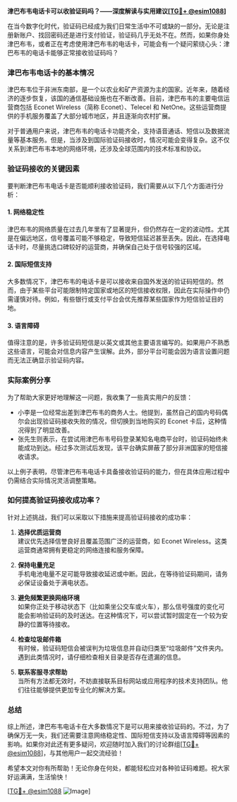 **津巴布韦电话卡可以收验证码吗？——深度解读与实用建议[[TG💪+ @esim1088](https://t.me/s/esim1088)]**

在当今数字化时代，验证码已经成为我们日常生活中不可或缺的一部分。无论是注册新账户、找回密码还是进行支付验证，验证码几乎无处不在。然而，如果你身处津巴布韦，或者正在考虑使用津巴布韦的电话卡，可能会有一个疑问萦绕心头：津巴布韦的电话卡能够正常接收验证码吗？

### 津巴布韦电话卡的基本情况

津巴布韦位于非洲东南部，是一个以农业和矿产资源为主的国家。近年来，随着经济的逐步恢复，该国的通信基础设施也在不断改善。目前，津巴布韦的主要电信运营商包括 Econet Wireless（简称 Econet）、Telecel 和 NetOne。这些运营商提供的手机服务覆盖了大部分城市地区，并且逐渐向农村扩展。

对于普通用户来说，津巴布韦的电话卡功能齐全，支持语音通话、短信以及数据流量等基本服务。但是，当涉及到国际验证码接收时，情况可能会变得复杂。这不仅关系到津巴布韦本地的网络环境，还涉及全球范围内的技术标准和协议。

### 验证码接收的关键因素

要判断津巴布韦电话卡是否能顺利接收验证码，我们需要从以下几个方面进行分析：

#### 1. 网络稳定性
津巴布韦的网络质量在过去几年里有了显著提升，但仍然存在一定的波动性。尤其是在偏远地区，信号覆盖可能不够稳定，导致短信延迟甚至丢失。因此，在选择电话卡时，尽量挑选口碑较好的运营商，并确保自己处于信号较强的区域。

#### 2. 国际短信支持
大多数情况下，津巴布韦的电话卡是可以接收来自国外发送的验证码短信的。然而，由于某些平台可能限制特定国家或地区的短信接收权限，因此在实际操作中仍需谨慎对待。例如，有些银行或支付平台会优先推荐某些国家作为短信验证目的地。

#### 3. 语言障碍
值得注意的是，许多验证码短信是以英文或其他主要语言编写的。如果用户不熟悉这些语言，可能会对信息内容产生误解。此外，部分平台可能会因为语言设置问题而无法正确显示验证码内容。

### 实际案例分享

为了帮助大家更好地理解这一问题，我收集了一些真实用户的反馈：

- 小李是一位经常出差到津巴布韦的商务人士。他提到，虽然自己的国内号码偶尔会出现验证码接收失败的情况，但切换到当地购买的 Econet 卡后，这种情况得到了明显改善。
- 张先生则表示，在尝试用津巴布韦号码登录某知名电商平台时，验证码始终未能成功到达。经过多次测试后发现，该平台确实屏蔽了部分非洲国家的短信接收请求。

以上例子表明，尽管津巴布韦电话卡具备接收验证码的能力，但在具体应用过程中仍需结合实际情况灵活调整策略。

### 如何提高验证码接收成功率？

针对上述挑战，我们可以采取以下措施来提高验证码接收的成功率：

1. **选择优质运营商**  
   建议优先选择信誉良好且覆盖范围广泛的运营商，如 Econet Wireless。这类运营商通常拥有更稳定的网络连接和服务保障。

2. **保持电量充足**  
   手机电池电量不足可能导致接收延迟或中断。因此，在等待验证码期间，请务必保证设备处于满电状态。

3. **避免频繁更换网络环境**  
   如果你正处于移动状态下（比如乘坐公交车或火车），那么信号强度的变化可能会影响验证码的及时送达。在这种情况下，可以尝试暂时固定在一个较为安静的位置等待接收。

4. **检查垃圾邮件箱**  
   有时候，验证码短信会被误判为垃圾信息并自动归类至“垃圾邮件”文件夹内。遇到此类情况时，请仔细检查相关目录是否存在遗漏的信息。

5. **联系客服寻求帮助**  
   当所有方法都无效时，不妨直接联系目标网站或应用程序的技术支持团队。他们往往能够提供更加专业化的解决方案。

### 总结

综上所述，津巴布韦电话卡在大多数情况下是可以用来接收验证码的。不过，为了确保万无一失，我们还需要注意网络稳定性、国际短信支持以及语言障碍等因素的影响。如果你对此还有更多疑问，欢迎随时加入我们的讨论群组[[TG💪+ @esim1088](https://t.me/s/esim1088)]，与其他用户一起交流经验！

希望本文对你有所帮助！无论你身在何处，都能轻松应对各种验证码难题。祝大家好运满满，生活愉快！

[[TG💪+ @esim1088](https://t.me/s/esim1088) ![Image](https://i.postimg.cc/4NQfJmqS/Snipaste-2025-05-13-00-14-12.png)]